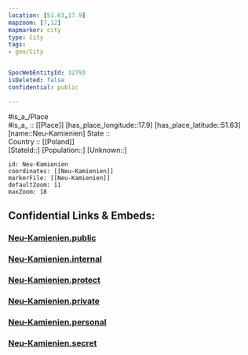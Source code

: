 ```yaml
---
location: [51.63,17.9] 
mapzoom: [7,12] 
mapmarker: city 
type: City
tags:
- geo/City


SpocWebEntityId: 32793
isDeleted: false
confidential: public

---
```

#is_a_/Place  
#is_a_ :: [[Place]] 
[has_place_longitude::17.9] 
[has_place_latitude::51.63] 
[name::Neu-Kamienien] 
State ::  
Country :: [[Poland]]  
[StateId::] 
[Population::] 
[Unknown::] 


```leaflet
id: Neu-Kamienien
coordinates: [[Neu-Kamienien]] 
markerFile: [[Neu-Kamienien]] 
defaultZoom: 11 
maxZoom: 18
```


## Confidential Links & Embeds: 

### [Neu-Kamienien.public](/_public/\Earth\Continent\Europe\Europe~East\Poland\Provinces~Poland\Greater_Poland\CityNeu-Kamienien.public.md) 

### [Neu-Kamienien.internal](/_internal/\Earth\Continent\Europe\Europe~East\Poland\Provinces~Poland\Greater_Poland\CityNeu-Kamienien.internal.md) 

### [Neu-Kamienien.protect](/_protect/\Earth\Continent\Europe\Europe~East\Poland\Provinces~Poland\Greater_Poland\CityNeu-Kamienien.protect.md) 

### [Neu-Kamienien.private](/_private/\Earth\Continent\Europe\Europe~East\Poland\Provinces~Poland\Greater_Poland\CityNeu-Kamienien.private.md) 

### [Neu-Kamienien.personal](/_personal/\Earth\Continent\Europe\Europe~East\Poland\Provinces~Poland\Greater_Poland\CityNeu-Kamienien.personal.md) 

### [Neu-Kamienien.secret](/_secret/\Earth\Continent\Europe\Europe~East\Poland\Provinces~Poland\Greater_Poland\CityNeu-Kamienien.secret.md)

